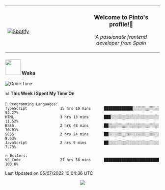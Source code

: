 <table width="100%" align="center"> 
  <tr>
  <td width="50%">
      
&nbsp; <br> [![Spotify](https://novatorem-zeta-rust.vercel.app/api/spotify)](https://open.spotify.com/user/novatorem-zeta-rust)

  </td>
  <td width="50%">
    <h3 align="center">Welcome to Pinto's profile!👋</h3>
    <p align="center"><em>A passionate frontend developer from Spain</em></p>
  </td>
  </table>

### <img src="https://media.giphy.com/media/VgCDAzcKvsR6OM0uWg/giphy.gif" width="50"> Waka

  <!--START_SECTION:waka-->
![Code Time](http://img.shields.io/badge/Code%20Time-613%20hrs%2058%20mins-blue)

📊 **This Week I Spent My Time On** 

```text
💬 Programming Languages: 
TypeScript               15 hrs 10 mins      █████████████░░░░░░░░░░░░   54.27% 
HTML                     3 hrs 13 mins       ███░░░░░░░░░░░░░░░░░░░░░░   11.52% 
Bash                     2 hrs 48 mins       ██░░░░░░░░░░░░░░░░░░░░░░░   10.01% 
SCSS                     2 hrs 24 mins       ██░░░░░░░░░░░░░░░░░░░░░░░   8.63% 
JavaScript               2 hrs 9 mins        ██░░░░░░░░░░░░░░░░░░░░░░░   7.73%

🔥 Editors: 
VS Code                  27 hrs 58 mins      █████████████████████████   100.0%

```


 Last Updated on 05/07/2022 10:04:36 UTC
<!--END_SECTION:waka-->

<div align="center">
<img src="https://github-readme-stats-gilt-tau.vercel.app/api/top-langs/?username=pinto-hub&layout=compact&theme=dracula" />
</div>
